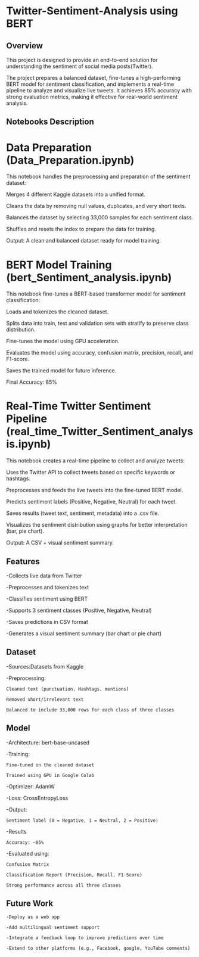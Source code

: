 # Twitter-Sentiment-Analysis using BERT
## Overview
This project is designed to provide an end-to-end solution for understanding the sentiment of social media posts(Twitter). 

The project prepares a balanced dataset, fine-tunes a high-performing BERT model for sentiment classification, and implements a real-time pipeline to analyze and visualize live tweets. It achieves 85% accuracy with strong evaluation metrics, making it effective for real-world sentiment analysis.

## Notebooks Description

# Data Preparation (Data_Preparation.ipynb)
This notebook handles the preprocessing and preparation of the sentiment dataset:

Merges 4 different Kaggle datasets into a unified format.

Cleans the data by removing null values, duplicates, and very short texts.

Balances the dataset by selecting 33,000 samples for each sentiment class.

Shuffles and resets the index to prepare the data for training.

Output: A clean and balanced dataset ready for model training.

# BERT Model Training (bert_Sentiment_analysis.ipynb)
This notebook fine-tunes a BERT-based transformer model for sentiment classification:

Loads and tokenizes the cleaned dataset.

Splits data into train, test and validation sets with stratify to preserve class distribution.

Fine-tunes the model using GPU acceleration.

Evaluates the model using accuracy, confusion matrix, precision, recall, and F1-score.

Saves the trained model for future inference.

Final Accuracy: 85%

# Real-Time Twitter Sentiment Pipeline (real_time_Twitter_Sentiment_analysis.ipynb)
This notebook creates a real-time pipeline to collect and analyze tweets:

Uses the Twitter API to collect tweets based on specific keywords or hashtags.

Preprocesses and feeds the live tweets into the fine-tuned BERT model.

Predicts sentiment labels (Positive, Negative, Neutral) for each tweet.

Saves results (tweet text, sentiment, metadata) into a .csv file.

Visualizes the sentiment distribution using graphs for better interpretation (bar, pie chart).

Output: A CSV + visual sentiment summary.

## Features

-Collects live data from Twitter

-Preprocesses and tokenizes text

-Classifies sentiment using BERT

-Supports 3 sentiment classes (Positive, Negative, Neutral)

-Saves predictions in CSV format

-Generates a visual sentiment summary (bar chart or pie chart)

## Dataset

-Sources:Datasets from Kaggle

-Preprocessing:

    Cleaned text (punctuation, Hashtags, mentions)

    Removed short/irrelevant text

    Balanced to include 33,000 rows for each class of three classes

## Model

-Architecture: bert-base-uncased 

-Training:

    Fine-tuned on the cleaned dataset

    Trained using GPU in Google Colab

-Optimizer: AdamW

-Loss: CrossEntropyLoss

-Output:

    Sentiment label (0 = Negative, 1 = Neutral, 2 = Positive)

-Results

    Accuracy: ~85%

-Evaluated using:

    Confusion Matrix

    Classification Report (Precision, Recall, F1-Score)

    Strong performance across all three classes

## Future Work

    -Deploy as a web app 

    -Add multilingual sentiment support

    -Integrate a feedback loop to improve predictions over time

    -Extend to other platforms (e.g., Facebook, google, YouTube comments)

